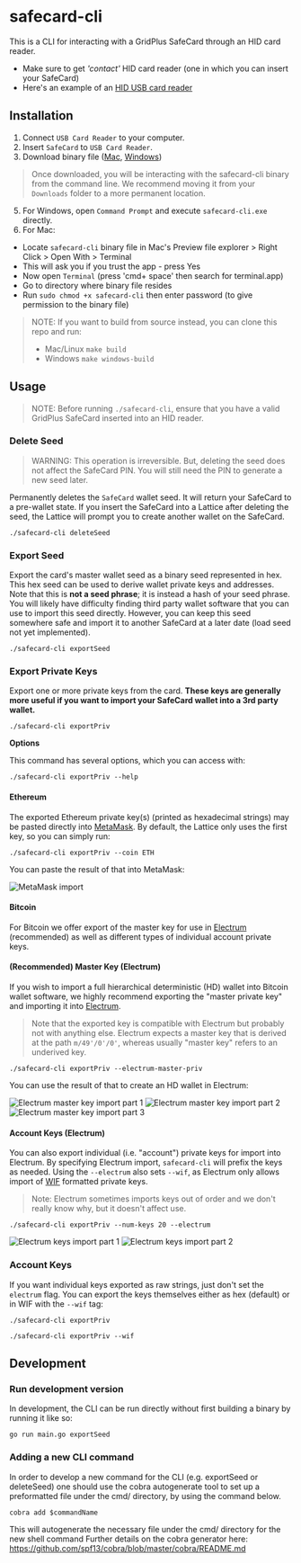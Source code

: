 # safecard-cli

This is a CLI for interacting with a GridPlus SafeCard through an HID card reader.

- Make sure to get *'contact'* HID card reader (one in which you can insert your SafeCard)
- Here's an example of an [HID USB card reader](https://www.amazon.com/HID-OMNIKEY-3121-Card-Reader/dp/B00AT4NX8S/ref=sr_1_14?dchild=1&keywords=hid+reader&qid=1611873802&sr=8-14)

## Installation

1. Connect `USB Card Reader` to your computer.
2. Insert `SafeCard` to `USB Card Reader`.
3. Download binary file ([Mac](https://github.com/GridPlus/safecard-cli/releases/download/v0.1.1/safecard-cli), [Windows](https://github.com/GridPlus/safecard-cli/releases/download/v0.1.1/safecard-cli.exe))
  > Once downloaded, you will be interacting with the safecard-cli binary from the command line. We recommend moving it from your `Downloads` folder to a more permanent location.
5. For Windows, open `Command Prompt` and execute `safecard-cli.exe` directly.
6. For Mac:
 - Locate `safecard-cli` binary file in Mac's Preview file explorer > Right Click > Open With > Terminal
 - This will ask you if you trust the app - press Yes
 - Now open `Terminal` (press 'cmd+ space' then search for terminal.app)
 - Go to directory where binary file resides
 - Run `sudo chmod +x safecard-cli` then enter password (to give permission to the binary file)
 
 
 > NOTE: If you want to build from source instead, you can clone this repo and run:
 > 
 > - Mac/Linux ```make build```
 > - Windows ```make windows-build```

## Usage

> NOTE: Before running `./safecard-cli`, ensure that you have a valid GridPlus SafeCard inserted into an HID reader.

### Delete Seed

> WARNING: This operation is irreversible. But, deleting the seed does not affect the SafeCard PIN. You will still need the PIN to generate a new seed later.

Permanently deletes the `SafeCard` wallet seed. It will return your SafeCard to a pre-wallet state. If you insert the SafeCard into a Lattice after deleting the seed, the Lattice will prompt you to create another wallet on the SafeCard.

```
./safecard-cli deleteSeed
```

### Export Seed

Export the card's master wallet seed as a binary seed represented in hex. This hex seed can be used to derive wallet private keys and addresses. Note that this is **not a seed phrase**; it is instead a hash of your seed phrase. You will likely have difficulty finding third party wallet software that you can use to import this seed directly. However, you can keep this seed somewhere safe and import it to another SafeCard at a later date (load seed not yet implemented).

```
./safecard-cli exportSeed
```

### Export Private Keys

Export one or more private keys from the card. **These keys are generally more useful if you want to import your SafeCard wallet into a 3rd party wallet.**

```
./safecard-cli exportPriv
```

**Options**

This command has several options, which you can access with:

```
./safecard-cli exportPriv --help
```

#### Ethereum

The exported Ethereum private key(s) (printed as hexadecimal strings) may be pasted directly into [MetaMask](https://metamask.io). By default, the Lattice only uses the first key, so you can simply run:

```
./safecard-cli exportPriv --coin ETH
```

You can paste the result of that into MetaMask:

![MetaMask import](./images/metamask_priv_import.png)

#### Bitcoin

For Bitcoin we offer export of the master key for use in [Electrum](https://electrum.org/#home) (recommended) as well as different types of individual account private keys.

#### (Recommended) Master Key (Electrum)

If you wish to import a full hierarchical deterministic (HD) wallet into Bitcoin wallet software, we highly recommend exporting the "master private key" and importing it into [Electrum](https://electrum.org/#home).

> Note that the exported key is compatible with Electrum but probably not with anything else. Electrum expects a master key that is derived at the path `m/49'/0'/0'`, whereas usually "master key" refers to an underived key.

```
./safecard-cli exportPriv --electrum-master-priv
```

You can use the result of that to create an HD wallet in Electrum:

![Electrum master key import part 1](./images/electrum-master-1.png)
![Electrum master key import part 2](./images/electrum-master-2.png)
![Electrum master key import part 3](./images/electrum-master-3.png)

#### Account Keys (Electrum)

You can also export individual (i.e. "account") private keys for import into Electrum. By specifying Electrum import, `safecard-cli` will prefix the keys as needed. Using the `--electrum` also sets `--wif`, as Electrum only allows import of [WIF](https://en.bitcoin.it/wiki/Wallet_import_format) formatted private keys.

> Note: Electrum sometimes imports keys out of order and we don't really know why, but it doesn't affect use.

```
./safecard-cli exportPriv --num-keys 20 --electrum
```

![Electrum keys import part 1](./images/electrum-keys-1.png)
![Electrum keys import part 2](./images/electrum-keys-2.png)

### Account Keys

If you want individual keys exported as raw strings, just don't set the `electrum` flag. You can export the keys themselves either as hex (default) or in WIF with the `--wif` tag:

```
./safecard-cli exportPriv
```

```
./safecard-cli exportPriv --wif
```


## Development

### Run development version
In development, the CLI can be run directly without first building a binary by running it like so:
```
go run main.go exportSeed
```
### Adding a new CLI command
In order to develop a new command for the CLI (e.g. exportSeed or deleteSeed) one should use the cobra autogenerate tool to set up a preformatted file under the cmd/ directory, by using the command below.
```
cobra add $commandName
```

This will autogenerate the necessary file under the cmd/ directory for the new shell command
Further details on the cobra generator here: https://github.com/spf13/cobra/blob/master/cobra/README.md
